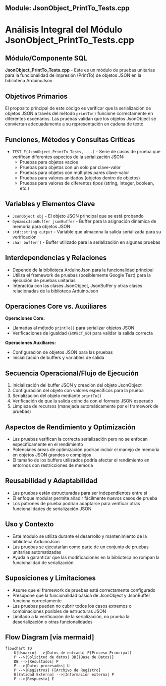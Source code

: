 ## Module: JsonObject_PrintTo_Tests.cpp
# Análisis Integral del Módulo JsonObject_PrintTo_Tests.cpp

## Módulo/Componente SQL
**JsonObject_PrintTo_Tests.cpp** - Este es un módulo de pruebas unitarias para la funcionalidad de impresión (PrintTo) de objetos JSON en la biblioteca ArduinoJson.

## Objetivos Primarios
El propósito principal de este código es verificar que la serialización de objetos JSON a través del método `printTo()` funcione correctamente en diferentes escenarios. Las pruebas validan que los objetos JsonObject se conviertan adecuadamente a su representación en cadena de texto.

## Funciones, Métodos y Consultas Críticas
- `TEST_F(JsonObject_PrintTo_Tests, ...)` - Serie de casos de prueba que verifican diferentes aspectos de la serialización JSON:
  - Pruebas para objetos vacíos
  - Pruebas para objetos con un solo par clave-valor
  - Pruebas para objetos con múltiples pares clave-valor
  - Pruebas para valores anidados (objetos dentro de objetos)
  - Pruebas para valores de diferentes tipos (string, integer, boolean, etc.)

## Variables y Elementos Clave
- `JsonObject obj` - El objeto JSON principal que se está probando
- `DynamicJsonBuffer jsonBuffer` - Buffer para la asignación dinámica de memoria para objetos JSON
- `std::string output` - Variable que almacena la salida serializada para su verificación
- `char buffer[]` - Buffer utilizado para la serialización en algunas pruebas

## Interdependencias y Relaciones
- Depende de la biblioteca ArduinoJson para la funcionalidad principal
- Utiliza el framework de pruebas (posiblemente Google Test) para la ejecución de pruebas unitarias
- Interactúa con las clases JsonObject, JsonBuffer y otras clases relacionadas de la biblioteca ArduinoJson

## Operaciones Core vs. Auxiliares
**Operaciones Core:**
- Llamadas al método `printTo()` para serializar objetos JSON
- Verificaciones de igualdad (`EXPECT_EQ`) para validar la salida correcta

**Operaciones Auxiliares:**
- Configuración de objetos JSON para las pruebas
- Inicialización de buffers y variables de salida

## Secuencia Operacional/Flujo de Ejecución
1. Inicialización del buffer JSON y creación del objeto JsonObject
2. Configuración del objeto con valores específicos para la prueba
3. Serialización del objeto mediante `printTo()`
4. Verificación de que la salida coincida con el formato JSON esperado
5. Limpieza de recursos (manejada automáticamente por el framework de pruebas)

## Aspectos de Rendimiento y Optimización
- Las pruebas verifican la correcta serialización pero no se enfocan específicamente en el rendimiento
- Potenciales áreas de optimización podrían incluir el manejo de memoria en objetos JSON grandes o complejos
- El tamaño de los buffers utilizados podría afectar el rendimiento en entornos con restricciones de memoria

## Reusabilidad y Adaptabilidad
- Las pruebas están estructuradas para ser independientes entre sí
- El enfoque modular permite añadir fácilmente nuevos casos de prueba
- Los patrones de prueba podrían adaptarse para verificar otras funcionalidades de serialización JSON

## Uso y Contexto
- Este módulo se utiliza durante el desarrollo y mantenimiento de la biblioteca ArduinoJson
- Las pruebas se ejecutarían como parte de un conjunto de pruebas unitarias automatizadas
- Ayuda a garantizar que las modificaciones en la biblioteca no rompan la funcionalidad de serialización

## Suposiciones y Limitaciones
- Asume que el framework de pruebas está correctamente configurado
- Presupone que la funcionalidad básica de JsonObject y JsonBuffer funciona correctamente
- Las pruebas pueden no cubrir todos los casos extremos o combinaciones posibles de estructuras JSON
- Limitado a la verificación de la serialización, no prueba la deserialización o otras funcionalidades
## Flow Diagram [via mermaid]
```mermaid
flowchart TD
    U[Usuario] -->|Datos de entrada| P[Proceso Principal]
    P -->|Solicitud de datos| DB[(Base de Datos)]
    DB -->|Resultados| P
    P -->|Datos procesados| U
    P -->|Registros| F[Archivo de Registro]
    E[Entidad Externa] -->|Información externa| P
    P -->|Respuesta| E
```
